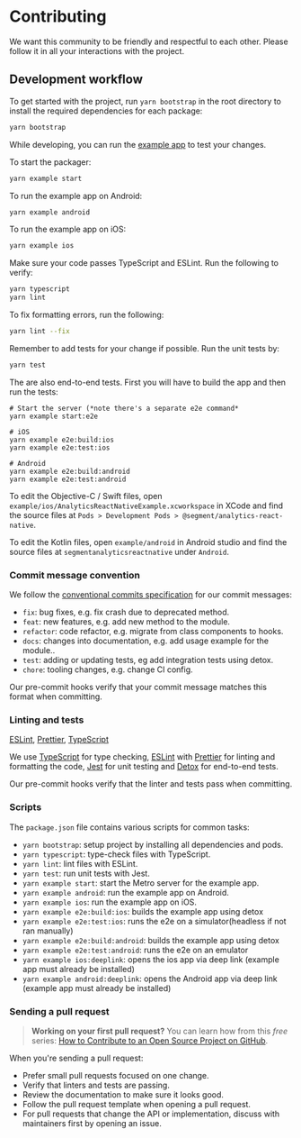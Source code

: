 # Contributing

We want this community to be friendly and respectful to each other. Please follow it in all your interactions with the project.

## Development workflow

To get started with the project, run `yarn bootstrap` in the root directory to install the required dependencies for each package:

```sh
yarn bootstrap
```

While developing, you can run the [example app](/example/) to test your changes.

To start the packager:

```sh
yarn example start
```

To run the example app on Android:

```sh
yarn example android
```

To run the example app on iOS:

```sh
yarn example ios
```

Make sure your code passes TypeScript and ESLint. Run the following to verify:

```sh
yarn typescript
yarn lint
```

To fix formatting errors, run the following:

```sh
yarn lint --fix
```

Remember to add tests for your change if possible. Run the unit tests by:

```sh
yarn test
```

The are also end-to-end tests. First you will have to build the app and then run the tests:

```
# Start the server (*note there's a separate e2e command*
yarn example start:e2e

# iOS
yarn example e2e:build:ios
yarn example e2e:test:ios

# Android
yarn example e2e:build:android
yarn example e2e:test:android
```

To edit the Objective-C / Swift files, open `example/ios/AnalyticsReactNativeExample.xcworkspace` in XCode and find the source files at `Pods > Development Pods > @segment/analytics-react-native`.

To edit the Kotlin files, open `example/android` in Android studio and find the source files at `segmentanalyticsreactnative` under `Android`.

### Commit message convention

We follow the [conventional commits specification](https://www.conventionalcommits.org/en) for our commit messages:

- `fix`: bug fixes, e.g. fix crash due to deprecated method.
- `feat`: new features, e.g. add new method to the module.
- `refactor`: code refactor, e.g. migrate from class components to hooks.
- `docs`: changes into documentation, e.g. add usage example for the module..
- `test`: adding or updating tests, eg add integration tests using detox.
- `chore`: tooling changes, e.g. change CI config.

Our pre-commit hooks verify that your commit message matches this format when committing.

### Linting and tests

[ESLint](https://eslint.org/), [Prettier](https://prettier.io/), [TypeScript](https://www.typescriptlang.org/)

We use [TypeScript](https://www.typescriptlang.org/) for type checking, [ESLint](https://eslint.org/) with [Prettier](https://prettier.io/) for linting and formatting the code, [Jest](https://jestjs.io/) for unit testing and [Detox](https://github.com/wix/Detox) for end-to-end tests.

Our pre-commit hooks verify that the linter and tests pass when committing.

### Scripts

The `package.json` file contains various scripts for common tasks:

- `yarn bootstrap`: setup project by installing all dependencies and pods.
- `yarn typescript`: type-check files with TypeScript.
- `yarn lint`: lint files with ESLint.
- `yarn test`: run unit tests with Jest.
- `yarn example start`: start the Metro server for the example app.
- `yarn example android`: run the example app on Android.
- `yarn example ios`: run the example app on iOS.
- `yarn example e2e:build:ios`: builds the example app using detox
- `yarn example e2e:test:ios`: runs the e2e on a simulator(headless if not ran manually)
- `yarn example e2e:build:android`: builds the example app using detox
- `yarn example e2e:test:android`: runs the e2e on an emulator
- `yarn example ios:deeplink`: opens the ios app via deep link (example app must already be installed)
- `yarn example android:deeplink`: opens the Android app via deep link (example app must already be installed)

### Sending a pull request

> **Working on your first pull request?** You can learn how from this _free_ series: [How to Contribute to an Open Source Project on GitHub](https://egghead.io/series/how-to-contribute-to-an-open-source-project-on-github).

When you're sending a pull request:

- Prefer small pull requests focused on one change.
- Verify that linters and tests are passing.
- Review the documentation to make sure it looks good.
- Follow the pull request template when opening a pull request.
- For pull requests that change the API or implementation, discuss with maintainers first by opening an issue.
